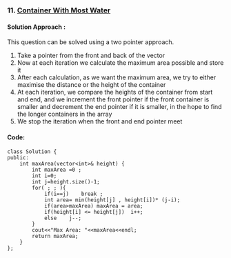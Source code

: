 ### 11. [Container With Most Water](https://leetcode.com/problems/container-with-most-water/)


#### Solution Approach : 

This question can be solved using a two pointer approach.
<ol>
<li>Take a pointer from the front and back of the vector</li>
<li>Now at each iteration we calculate the maximum area possible and store it</li>
<li>After each calculation, as we want the maximum area, we try to either maximise the distance or the height of the container</li>
<li>At each iteration, we compare the heights of the container from start and end, and we increment the front pointer if the front container is smaller 
and decrement the end pointer if it is smaller, in the hope to find the longer containers in the array</li>
<li>We stop the iteration when the front and end pointer meet</li>
</ol>

#### Code: 
```
class Solution {
public:
    int maxArea(vector<int>& height) {
        int maxArea =0 ;
        int i=0;
        int j=height.size()-1;
        for( ; ; ){
            if(i==j)    break ;
            int area= min(height[j] , height[i])* (j-i);
            if(area>maxArea) maxArea = area;
            if(height[i] <= height[j])  i++;
            else    j--;
        }
        cout<<"Max Area: "<<maxArea<<endl;
        return maxArea;
    }
};
```
